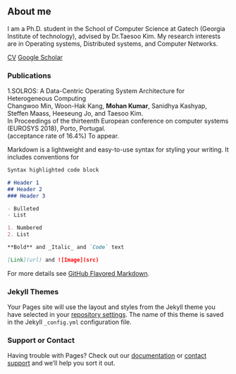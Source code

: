 ## About me

I am a Ph.D. student in the School of Computer Science at Gatech
(Georgia Institute of technology), advised by Dr.Taesoo Kim.  My
research interests are in Operating systems, Distributed systems,
and Computer Networks.

[CV](https://sites.google.com/site/mohankumargatech/curriculum-vitae/cv.pdf?attredirects=0&d=1)
[Google Scholar](https://scholar.google.com/citations?user=NVCULdIAAAAJ&hl=en)

### Publications

1.SOLROS: A Data-Centric Operating System Architecture for Heterogeneous Computing<br />
  Changwoo Min, Woon-Hak Kang, **Mohan Kumar**, Sanidhya Kashyap, Steffen Maass, Heeseung Jo, and Taesoo Kim.<br />
  In Proceedings of the thirteenth European conference on computer systems (EUROSYS 2018), Porto, Portugal.<br />
  (acceptance rate of 16.4%) To appear.<br />

Markdown is a lightweight and easy-to-use syntax for styling your writing. It includes conventions for

```markdown
Syntax highlighted code block

# Header 1
## Header 2
### Header 3

- Bulleted
- List

1. Numbered
2. List

**Bold** and _Italic_ and `Code` text

[Link](url) and ![Image](src)
```

For more details see [GitHub Flavored Markdown](https://guides.github.com/features/mastering-markdown/).

### Jekyll Themes

Your Pages site will use the layout and styles from the Jekyll theme you have selected in your [repository settings](https://github.com/mohankku/mohankku.github.io/settings). The name of this theme is saved in the Jekyll `_config.yml` configuration file.

### Support or Contact

Having trouble with Pages? Check out our [documentation](https://help.github.com/categories/github-pages-basics/) or [contact support](https://github.com/contact) and we’ll help you sort it out.
